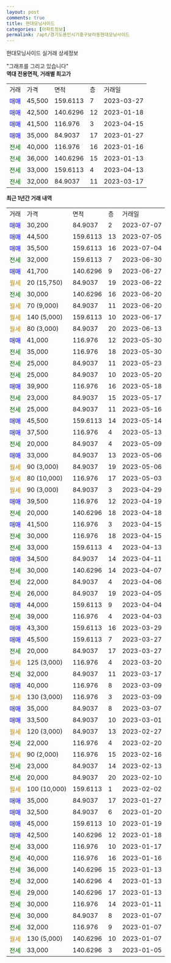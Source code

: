 ```yaml
---
layout: post
comments: true
title: 현대모닝사이드
categories: [아파트정보]
permalink: /apt/경기도용인시기흥구보라동현대모닝사이드
---
```


현대모닝사이드 실거래 상세정보

<script type="text/javascript">
  google.charts.load('current', {'packages':['line', 'corechart']});
  google.charts.setOnLoadCallback(drawChart);

  function drawChart() {
    var data = new google.visualization.DataTable();
    data.addColumn('date', '거래일');
    data.addColumn('number', "매매");
    data.addColumn('number', "전세");
    data.addColumn('number', "전매");

    data.addRows([[new Date(Date.parse("2023-07-07")), 30200, null, null], [new Date(Date.parse("2023-07-05")), 44500, null, null], [new Date(Date.parse("2023-07-04")), 35500, null, null], [new Date(Date.parse("2023-06-30")), null, 32000, null], [new Date(Date.parse("2023-06-27")), 41700, null, null], [new Date(Date.parse("2023-06-22")), null, null, null], [new Date(Date.parse("2023-06-20")), null, 30000, null], [new Date(Date.parse("2023-06-20")), null, null, null], [new Date(Date.parse("2023-06-17")), null, null, null], [new Date(Date.parse("2023-06-13")), null, null, null], [new Date(Date.parse("2023-05-30")), 41000, null, null], [new Date(Date.parse("2023-05-30")), null, 35000, null], [new Date(Date.parse("2023-05-23")), null, 25000, null], [new Date(Date.parse("2023-05-20")), null, 25000, null], [new Date(Date.parse("2023-05-18")), 39900, null, null], [new Date(Date.parse("2023-05-17")), null, 23000, null], [new Date(Date.parse("2023-05-16")), null, 25000, null], [new Date(Date.parse("2023-05-14")), 45500, null, null], [new Date(Date.parse("2023-05-13")), 37500, null, null], [new Date(Date.parse("2023-05-09")), null, 20000, null], [new Date(Date.parse("2023-05-06")), 33000, null, null], [new Date(Date.parse("2023-05-06")), null, null, null], [new Date(Date.parse("2023-05-03")), null, null, null], [new Date(Date.parse("2023-04-29")), null, null, null], [new Date(Date.parse("2023-04-19")), 39500, null, null], [new Date(Date.parse("2023-04-18")), null, 20000, null], [new Date(Date.parse("2023-04-15")), 41500, null, null], [new Date(Date.parse("2023-04-15")), null, 30000, null], [new Date(Date.parse("2023-04-13")), null, 33000, null], [new Date(Date.parse("2023-04-11")), 34500, null, null], [new Date(Date.parse("2023-04-07")), null, 30000, null], [new Date(Date.parse("2023-04-06")), null, 22000, null], [new Date(Date.parse("2023-04-05")), null, 26000, null], [new Date(Date.parse("2023-04-04")), 44000, null, null], [new Date(Date.parse("2023-04-03")), null, 39000, null], [new Date(Date.parse("2023-03-29")), 43300, null, null], [new Date(Date.parse("2023-03-27")), 45500, null, null], [new Date(Date.parse("2023-03-27")), null, 20000, null], [new Date(Date.parse("2023-03-20")), null, null, null], [new Date(Date.parse("2023-03-17")), null, 32000, null], [new Date(Date.parse("2023-03-09")), 40000, null, null], [new Date(Date.parse("2023-03-09")), null, null, null], [new Date(Date.parse("2023-03-07")), 35000, null, null], [new Date(Date.parse("2023-03-01")), 33500, null, null], [new Date(Date.parse("2023-02-27")), null, null, null], [new Date(Date.parse("2023-02-20")), null, 22000, null], [new Date(Date.parse("2023-02-16")), null, null, null], [new Date(Date.parse("2023-02-13")), null, 23000, null], [new Date(Date.parse("2023-02-10")), null, 20000, null], [new Date(Date.parse("2023-02-02")), null, null, null], [new Date(Date.parse("2023-01-27")), 35000, null, null], [new Date(Date.parse("2023-01-20")), 32500, null, null], [new Date(Date.parse("2023-01-19")), 45000, null, null], [new Date(Date.parse("2023-01-18")), 42500, null, null], [new Date(Date.parse("2023-01-17")), null, 33000, null], [new Date(Date.parse("2023-01-16")), null, 40000, null], [new Date(Date.parse("2023-01-13")), null, 36000, null], [new Date(Date.parse("2023-01-13")), null, 32000, null], [new Date(Date.parse("2023-01-13")), null, 29000, null], [new Date(Date.parse("2023-01-11")), null, 30000, null], [new Date(Date.parse("2023-01-07")), null, 30000, null], [new Date(Date.parse("2023-01-07")), null, 32000, null], [new Date(Date.parse("2023-01-07")), null, null, null], [new Date(Date.parse("2023-01-05")), null, 33000, null]]);

    var options = {
      hAxis: {
        format: 'yyyy/MM/dd'
      },    
      lineWidth: 0,
      pointsVisible: true,    
      title: '최근 1년간 유형별 실거래가 분포',
      legend: { position: 'bottom' }
    };

    var formatter = new google.visualization.NumberFormat({pattern:'###,###'} );
    formatter.format(data, 1);
    formatter.format(data, 2);
    
    setTimeout(function() {
        var chart = new google.visualization.LineChart(document.getElementById('columnchart_material'));
        chart.draw(data, (options));
        document.getElementById('loading').style.display = 'none';
    }, 200);
  }
</script>


<div id="loading" style="z-index:20; display: block; margin-left: 0px">"그래프를 그리고 있습니다"</div>
<div id="columnchart_material" style="width: 95%; margin-left: 0px; display: block"></div>
<!-- contents start -->
<b>역대 전용면적, 거래별 최고가</b>
<table class="sortable">
    <tr>
      <td>거래</td>
      <td>가격</td>
      <td>면적</td>
      <td>층</td>
      <td>거래일</td>
    </tr>
        <tr>
          <td><a style="color: blue">매매</a></td>
          <td>45,500</td>
          <td>159.6113</td>
          <td>7</td>
          <td>2023-03-27</td>
        </tr>            <tr>
          <td><a style="color: blue">매매</a></td>
          <td>42,500</td>
          <td>140.6296</td>
          <td>12</td>
          <td>2023-01-18</td>
        </tr>            <tr>
          <td><a style="color: blue">매매</a></td>
          <td>41,500</td>
          <td>116.976</td>
          <td>3</td>
          <td>2023-04-15</td>
        </tr>            <tr>
          <td><a style="color: blue">매매</a></td>
          <td>35,000</td>
          <td>84.9037</td>
          <td>17</td>
          <td>2023-01-27</td>
        </tr>        
        <tr>
              <td><a style="color: darkgreen">전세</a></td>
              <td>40,000</td>
              <td>116.976</td>
              <td>16</td>
              <td>2023-01-16</td>
            </tr>            <tr>
              <td><a style="color: darkgreen">전세</a></td>
              <td>36,000</td>
              <td>140.6296</td>
              <td>15</td>
              <td>2023-01-13</td>
            </tr>            <tr>
              <td><a style="color: darkgreen">전세</a></td>
              <td>33,000</td>
              <td>159.6113</td>
              <td>4</td>
              <td>2023-04-13</td>
            </tr>            <tr>
              <td><a style="color: darkgreen">전세</a></td>
              <td>32,000</td>
              <td>84.9037</td>
              <td>11</td>
              <td>2023-03-17</td>
            </tr>        
    
</table>

<b>최근 1년간 거래 내역</b>

<table class="sortable">
    <tr>
      <td>거래</td>
      <td>가격</td>
      <td>면적</td>
      <td>층</td>
      <td>거래일</td>
    </tr>
    <tr>
      <td><a style="color: blue">매매</a></td>
      <td>30,200</td>
      <td>84.9037</td>
      <td>2</td>
      <td>2023-07-07</td>
    </tr>          <tr>
      <td><a style="color: blue">매매</a></td>
      <td>44,500</td>
      <td>159.6113</td>
      <td>13</td>
      <td>2023-07-05</td>
    </tr>          <tr>
      <td><a style="color: blue">매매</a></td>
      <td>35,500</td>
      <td>159.6113</td>
      <td>16</td>
      <td>2023-07-04</td>
    </tr>          <tr>
      <td><a style="color: darkgreen">전세</a></td>
      <td>32,000</td>
      <td>159.6113</td>
      <td>7</td>
      <td>2023-06-30</td>
    </tr>          <tr>
      <td><a style="color: blue">매매</a></td>
      <td>41,700</td>
      <td>140.6296</td>
      <td>9</td>
      <td>2023-06-27</td>
    </tr>          <tr>
      <td><a style="color: darkgoldenrod">월세</a></td>
      <td>20 (15,750)</td>
      <td>84.9037</td>
      <td>19</td>
      <td>2023-06-22</td>
    </tr>          <tr>
      <td><a style="color: darkgreen">전세</a></td>
      <td>30,000</td>
      <td>140.6296</td>
      <td>16</td>
      <td>2023-06-20</td>
    </tr>          <tr>
      <td><a style="color: darkgoldenrod">월세</a></td>
      <td>70 (9,000)</td>
      <td>84.9037</td>
      <td>11</td>
      <td>2023-06-20</td>
    </tr>          <tr>
      <td><a style="color: darkgoldenrod">월세</a></td>
      <td>140 (5,000)</td>
      <td>159.6113</td>
      <td>10</td>
      <td>2023-06-17</td>
    </tr>          <tr>
      <td><a style="color: darkgoldenrod">월세</a></td>
      <td>80 (3,000)</td>
      <td>84.9037</td>
      <td>20</td>
      <td>2023-06-13</td>
    </tr>          <tr>
      <td><a style="color: blue">매매</a></td>
      <td>41,000</td>
      <td>116.976</td>
      <td>12</td>
      <td>2023-05-30</td>
    </tr>          <tr>
      <td><a style="color: darkgreen">전세</a></td>
      <td>35,000</td>
      <td>116.976</td>
      <td>18</td>
      <td>2023-05-30</td>
    </tr>          <tr>
      <td><a style="color: darkgreen">전세</a></td>
      <td>25,000</td>
      <td>84.9037</td>
      <td>11</td>
      <td>2023-05-23</td>
    </tr>          <tr>
      <td><a style="color: darkgreen">전세</a></td>
      <td>25,000</td>
      <td>84.9037</td>
      <td>10</td>
      <td>2023-05-20</td>
    </tr>          <tr>
      <td><a style="color: blue">매매</a></td>
      <td>39,900</td>
      <td>116.976</td>
      <td>16</td>
      <td>2023-05-18</td>
    </tr>          <tr>
      <td><a style="color: darkgreen">전세</a></td>
      <td>23,000</td>
      <td>84.9037</td>
      <td>15</td>
      <td>2023-05-17</td>
    </tr>          <tr>
      <td><a style="color: darkgreen">전세</a></td>
      <td>25,000</td>
      <td>84.9037</td>
      <td>11</td>
      <td>2023-05-16</td>
    </tr>          <tr>
      <td><a style="color: blue">매매</a></td>
      <td>45,500</td>
      <td>159.6113</td>
      <td>14</td>
      <td>2023-05-14</td>
    </tr>          <tr>
      <td><a style="color: blue">매매</a></td>
      <td>37,500</td>
      <td>116.976</td>
      <td>4</td>
      <td>2023-05-13</td>
    </tr>          <tr>
      <td><a style="color: darkgreen">전세</a></td>
      <td>20,000</td>
      <td>84.9037</td>
      <td>4</td>
      <td>2023-05-09</td>
    </tr>          <tr>
      <td><a style="color: blue">매매</a></td>
      <td>33,000</td>
      <td>84.9037</td>
      <td>13</td>
      <td>2023-05-06</td>
    </tr>          <tr>
      <td><a style="color: darkgoldenrod">월세</a></td>
      <td>90 (3,000)</td>
      <td>84.9037</td>
      <td>19</td>
      <td>2023-05-06</td>
    </tr>          <tr>
      <td><a style="color: darkgoldenrod">월세</a></td>
      <td>80 (10,000)</td>
      <td>116.976</td>
      <td>17</td>
      <td>2023-05-03</td>
    </tr>          <tr>
      <td><a style="color: darkgoldenrod">월세</a></td>
      <td>90 (3,000)</td>
      <td>84.9037</td>
      <td>3</td>
      <td>2023-04-29</td>
    </tr>          <tr>
      <td><a style="color: blue">매매</a></td>
      <td>39,500</td>
      <td>116.976</td>
      <td>12</td>
      <td>2023-04-19</td>
    </tr>          <tr>
      <td><a style="color: darkgreen">전세</a></td>
      <td>20,000</td>
      <td>140.6296</td>
      <td>18</td>
      <td>2023-04-18</td>
    </tr>          <tr>
      <td><a style="color: blue">매매</a></td>
      <td>41,500</td>
      <td>116.976</td>
      <td>3</td>
      <td>2023-04-15</td>
    </tr>          <tr>
      <td><a style="color: darkgreen">전세</a></td>
      <td>30,000</td>
      <td>116.976</td>
      <td>18</td>
      <td>2023-04-15</td>
    </tr>          <tr>
      <td><a style="color: darkgreen">전세</a></td>
      <td>33,000</td>
      <td>159.6113</td>
      <td>4</td>
      <td>2023-04-13</td>
    </tr>          <tr>
      <td><a style="color: blue">매매</a></td>
      <td>34,500</td>
      <td>84.9037</td>
      <td>14</td>
      <td>2023-04-11</td>
    </tr>          <tr>
      <td><a style="color: darkgreen">전세</a></td>
      <td>30,000</td>
      <td>140.6296</td>
      <td>14</td>
      <td>2023-04-07</td>
    </tr>          <tr>
      <td><a style="color: darkgreen">전세</a></td>
      <td>22,000</td>
      <td>84.9037</td>
      <td>4</td>
      <td>2023-04-06</td>
    </tr>          <tr>
      <td><a style="color: darkgreen">전세</a></td>
      <td>26,000</td>
      <td>84.9037</td>
      <td>19</td>
      <td>2023-04-05</td>
    </tr>          <tr>
      <td><a style="color: blue">매매</a></td>
      <td>44,000</td>
      <td>159.6113</td>
      <td>9</td>
      <td>2023-04-04</td>
    </tr>          <tr>
      <td><a style="color: darkgreen">전세</a></td>
      <td>39,000</td>
      <td>116.976</td>
      <td>4</td>
      <td>2023-04-03</td>
    </tr>          <tr>
      <td><a style="color: blue">매매</a></td>
      <td>43,300</td>
      <td>159.6113</td>
      <td>16</td>
      <td>2023-03-29</td>
    </tr>          <tr>
      <td><a style="color: blue">매매</a></td>
      <td>45,500</td>
      <td>159.6113</td>
      <td>7</td>
      <td>2023-03-27</td>
    </tr>          <tr>
      <td><a style="color: darkgreen">전세</a></td>
      <td>20,000</td>
      <td>84.9037</td>
      <td>17</td>
      <td>2023-03-27</td>
    </tr>          <tr>
      <td><a style="color: darkgoldenrod">월세</a></td>
      <td>125 (3,000)</td>
      <td>116.976</td>
      <td>4</td>
      <td>2023-03-20</td>
    </tr>          <tr>
      <td><a style="color: darkgreen">전세</a></td>
      <td>32,000</td>
      <td>84.9037</td>
      <td>11</td>
      <td>2023-03-17</td>
    </tr>          <tr>
      <td><a style="color: blue">매매</a></td>
      <td>40,000</td>
      <td>116.976</td>
      <td>8</td>
      <td>2023-03-09</td>
    </tr>          <tr>
      <td><a style="color: darkgoldenrod">월세</a></td>
      <td>130 (3,000)</td>
      <td>116.976</td>
      <td>3</td>
      <td>2023-03-09</td>
    </tr>          <tr>
      <td><a style="color: blue">매매</a></td>
      <td>35,000</td>
      <td>84.9037</td>
      <td>8</td>
      <td>2023-03-07</td>
    </tr>          <tr>
      <td><a style="color: blue">매매</a></td>
      <td>33,500</td>
      <td>84.9037</td>
      <td>10</td>
      <td>2023-03-01</td>
    </tr>          <tr>
      <td><a style="color: darkgoldenrod">월세</a></td>
      <td>120 (3,000)</td>
      <td>84.9037</td>
      <td>13</td>
      <td>2023-02-27</td>
    </tr>          <tr>
      <td><a style="color: darkgreen">전세</a></td>
      <td>22,000</td>
      <td>116.976</td>
      <td>4</td>
      <td>2023-02-20</td>
    </tr>          <tr>
      <td><a style="color: darkgoldenrod">월세</a></td>
      <td>90 (2,000)</td>
      <td>116.976</td>
      <td>15</td>
      <td>2023-02-16</td>
    </tr>          <tr>
      <td><a style="color: darkgreen">전세</a></td>
      <td>23,000</td>
      <td>84.9037</td>
      <td>14</td>
      <td>2023-02-13</td>
    </tr>          <tr>
      <td><a style="color: darkgreen">전세</a></td>
      <td>20,000</td>
      <td>84.9037</td>
      <td>20</td>
      <td>2023-02-10</td>
    </tr>          <tr>
      <td><a style="color: darkgoldenrod">월세</a></td>
      <td>100 (10,000)</td>
      <td>159.6113</td>
      <td>1</td>
      <td>2023-02-02</td>
    </tr>          <tr>
      <td><a style="color: blue">매매</a></td>
      <td>35,000</td>
      <td>84.9037</td>
      <td>17</td>
      <td>2023-01-27</td>
    </tr>          <tr>
      <td><a style="color: blue">매매</a></td>
      <td>32,500</td>
      <td>84.9037</td>
      <td>6</td>
      <td>2023-01-20</td>
    </tr>          <tr>
      <td><a style="color: blue">매매</a></td>
      <td>45,000</td>
      <td>159.6113</td>
      <td>10</td>
      <td>2023-01-19</td>
    </tr>          <tr>
      <td><a style="color: blue">매매</a></td>
      <td>42,500</td>
      <td>140.6296</td>
      <td>12</td>
      <td>2023-01-18</td>
    </tr>          <tr>
      <td><a style="color: darkgreen">전세</a></td>
      <td>33,000</td>
      <td>116.976</td>
      <td>10</td>
      <td>2023-01-17</td>
    </tr>          <tr>
      <td><a style="color: darkgreen">전세</a></td>
      <td>40,000</td>
      <td>116.976</td>
      <td>16</td>
      <td>2023-01-16</td>
    </tr>          <tr>
      <td><a style="color: darkgreen">전세</a></td>
      <td>36,000</td>
      <td>140.6296</td>
      <td>15</td>
      <td>2023-01-13</td>
    </tr>          <tr>
      <td><a style="color: darkgreen">전세</a></td>
      <td>32,000</td>
      <td>140.6296</td>
      <td>4</td>
      <td>2023-01-13</td>
    </tr>          <tr>
      <td><a style="color: darkgreen">전세</a></td>
      <td>29,000</td>
      <td>140.6296</td>
      <td>17</td>
      <td>2023-01-13</td>
    </tr>          <tr>
      <td><a style="color: darkgreen">전세</a></td>
      <td>30,000</td>
      <td>116.976</td>
      <td>14</td>
      <td>2023-01-11</td>
    </tr>          <tr>
      <td><a style="color: darkgreen">전세</a></td>
      <td>30,000</td>
      <td>84.9037</td>
      <td>8</td>
      <td>2023-01-07</td>
    </tr>          <tr>
      <td><a style="color: darkgreen">전세</a></td>
      <td>32,000</td>
      <td>116.976</td>
      <td>9</td>
      <td>2023-01-07</td>
    </tr>          <tr>
      <td><a style="color: darkgoldenrod">월세</a></td>
      <td>130 (5,000)</td>
      <td>140.6296</td>
      <td>10</td>
      <td>2023-01-07</td>
    </tr>          <tr>
      <td><a style="color: darkgreen">전세</a></td>
      <td>33,000</td>
      <td>140.6296</td>
      <td>3</td>
      <td>2023-01-05</td>
    </tr>      </table>
<!-- contents end -->    

